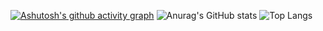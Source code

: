 [![Ashutosh's github activity graph](https://github-readme-activity-graph.vercel.app/graph?username=TactfulBean&theme=vue)](https://github.com/ashutosh00710/github-readme-activity-graph)
![Anurag's GitHub stats](https://github-readme-stats.vercel.app/api?username=TactfulBean\&hide=issues\&show_icons=true)
![Top Langs](https://github-readme-stats.vercel.app/api/top-langs/?username=TactfulBean&layout=compact)
